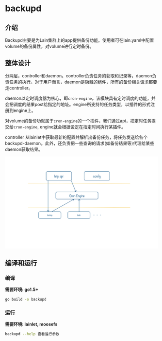 # backupd

## 介绍

Backupd主要是为Lain集群上的app提供备份功能。使用者可在lain.yaml中配置volume的备份属性，对volume进行定时备份。

## 整体设计

分两层，controller和daemon。controller负责任务的获取和记录等，daemon负责任务的执行。对于用户而言，daemon是隐藏的组件，所有的备份相关请求都要走controller。

daemon以定时调度器为核心，即`cron-engine`。该模块具有定时调度的功能，并会把调度的结果post给指定的地址。engine所支持的任务类型，以插件的形式注册到engine上。

对volume的备份功就属于`cron-engine`的一个插件，我们通过api，把定时任务提交给`cron-engine`, engine就会根据设定在指定时间执行某插件。

controller 从lainlet中获取最新的配置并解析出备份任务，将任务发送给各个backupd-daemon。此外，还负责把一些查询的请求(如备份结果等)代理给某些daemon获取结果。

![design](img/backupd-design.png)


## 编译和运行

### 编译

**需要环境: go1.5+**
```sh
go build -o backupd
```

### 运行

**需要环境: lainlet, moosefs**

```sh
backupd --help 查看运行参数
```
